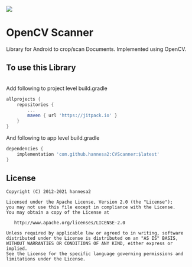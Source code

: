 [![](https://jitpack.io/v/hannesa2/CVScanner.svg)](https://jitpack.io/#hannesa2/CVScanner)

# OpenCV Scanner
Library for Android to crop/scan Documents. Implemented using OpenCV.
</br>
## To use this Library
</br>
Add following to project level build.gradle

```groovy
allprojects {
    repositories {
        ...
        maven { url 'https://jitpack.io' }
    }
}
```
	
And following to app level build.gradle
```groovy
dependencies {
    implementation 'com.github.hannesa2:CVScanner:$latest'
}
 ```
 
## License

    Copyright (C) 2012-2021 hannesa2

    Licensed under the Apache License, Version 2.0 (the "License");
    you may not use this file except in compliance with the License.
    You may obtain a copy of the License at

       http://www.apache.org/licenses/LICENSE-2.0

    Unless required by applicable law or agreed to in writing, software
    distributed under the License is distributed on an "AS IS" BASIS,
    WITHOUT WARRANTIES OR CONDITIONS OF ANY KIND, either express or implied.
    See the License for the specific language governing permissions and
    limitations under the License.

